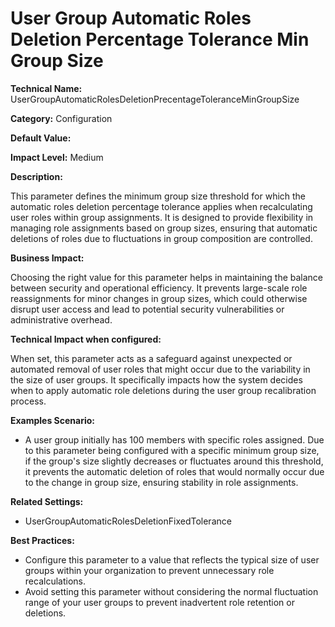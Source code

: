 # User Group Automatic Roles Deletion Percentage Tolerance Min Group Size

**Technical Name:** UserGroupAutomaticRolesDeletionPrecentageToleranceMinGroupSize

**Category:** Configuration

**Default Value:**

**Impact Level:** Medium

**Description:**

This parameter defines the minimum group size threshold for which the automatic roles deletion percentage tolerance applies when recalculating user roles within group assignments. It is designed to provide flexibility in managing role assignments based on group sizes, ensuring that automatic deletions of roles due to fluctuations in group composition are controlled.

**Business Impact:**

Choosing the right value for this parameter helps in maintaining the balance between security and operational efficiency. It prevents large-scale role reassignments for minor changes in group sizes, which could otherwise disrupt user access and lead to potential security vulnerabilities or administrative overhead.

**Technical Impact when configured:**

When set, this parameter acts as a safeguard against unexpected or automated removal of user roles that might occur due to the variability in the size of user groups. It specifically impacts how the system decides when to apply automatic role deletions during the user group recalibration process.

**Examples Scenario:**

- A user group initially has 100 members with specific roles assigned. Due to this parameter being configured with a specific minimum group size, if the group's size slightly decreases or fluctuates around this threshold, it prevents the automatic deletion of roles that would normally occur due to the change in group size, ensuring stability in role assignments.

**Related Settings:**

- UserGroupAutomaticRolesDeletionFixedTolerance

**Best Practices:** 

- Configure this parameter to a value that reflects the typical size of user groups within your organization to prevent unnecessary role recalculations.
- Avoid setting this parameter without considering the normal fluctuation range of your user groups to prevent inadvertent role retention or deletions.